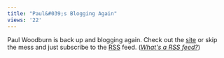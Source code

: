 ```yaml
---
title: "Paul&#039;s Blogging Again"
views: '22'
---
```

<p>Paul Woodburn is back up and blogging again.  Check out the <a href="https://www.forestgrovecc.com/worshiporwhat/">site</a> or skip the mess and just subscribe to the <a href="https://www.forestgrovecc.com/worshiporwhat/index.rdf">RSS</a> feed.  (<i><a href="https://www.elise.com/mt/syndication.php">What's a RSS feed?</a></i>)</p>
